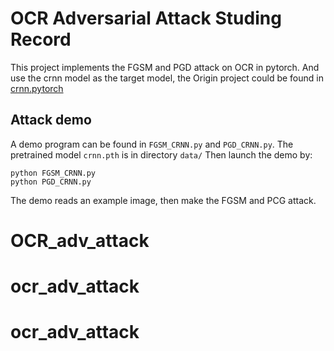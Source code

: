 OCR Adversarial Attack Studing Record
======================================
This project implements the FGSM and PGD attack on OCR in pytorch. And use the crnn model as the target model, the Origin project could be found in [crnn.pytorch](https://github.com/meijieru/crnn.pytorch)

Attack demo
--------
A demo program can be found in ``FGSM_CRNN.py`` and ``PGD_CRNN.py``. The pretrained model ``crnn.pth`` is in directory ``data/``
Then launch the demo by:

    python FGSM_CRNN.py
    python PGD_CRNN.py

The demo reads an example image, then make the FGSM and PCG attack.

# OCR_adv_attack
# ocr_adv_attack
# ocr_adv_attack
